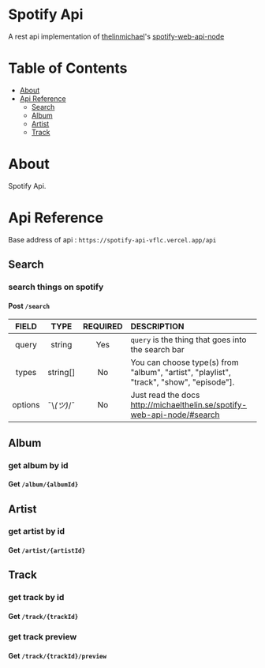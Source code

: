# Spotify Api

A rest api implementation of [thelinmichael][thelinmichael]'s [spotify-web-api-node][spotify-web-api-node]

[thelinmichael]: https://github.com/thelinmichael
[spotify-web-api-node]: https://github.com/thelinmichael/spotify-web-api-node

# Table of Contents

- [About](#about)
- [Api Reference](#docs)
  - [Search](#docs_search)
  - [Album](#docs_artist)
  - [Artist](#docs_album)
  - [Track](#docs_track)

# About <a name = "about"></a>

Spotify Api.

# Api Reference<a name = "docs"></a>

Base address of api : `https://spotify-api-vflc.vercel.app/api`

## Search<a name = "docs_search"></a>

### search things on spotify

#### **Post** `/search`

|  FIELD  |    TYPE     | REQUIRED | DESCRIPTION                                                                             |
| :-----: | :---------: | :------: | :-------------------------------------------------------------------------------------- |
|  query  |   string    |   Yes    | `query` is the thing that goes into the search bar                                      |
|  types  |  string[]   |    No    | You can choose type(s) from "album", "artist", "playlist", "track", "show", "episode"]. |
| options | ¯\\_(ツ)_/¯ |    No    | Just read the docs http://michaelthelin.se/spotify-web-api-node/#search                 |

## Album<a name = "docs_album"></a>

### get album by id

#### **Get** `/album/{albumId}`

## Artist<a name = "docs_artist"></a>

### get artist by id

#### **Get** `/artist/{artistId}`

## Track<a name = "docs_track"></a>

### get track by id

#### **Get** `/track/{trackId}`

### get track preview

#### **Get** `/track/{trackId}/preview`
